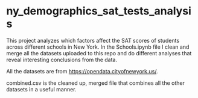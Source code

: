 # ny_demographics_sat_tests_analysis

This project analyzes which factors affect the SAT scores of students across different schools in New York. In the Schools.ipynb file I clean and merge all the datasets uploaded to this repo and do different analyses that reveal interesting conclusions from the data. 

All the datasets are from https://opendata.cityofnewyork.us/.

combined.csv is the cleaned up, merged file that combines all the other datasets in a useful manner.
